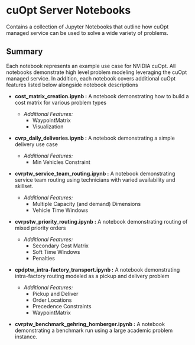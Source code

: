 # cuOpt Server Notebooks

Contains a collection of Jupyter Notebooks that outline how cuOpt managed service can be used to solve a wide variety of problems.

## Summary
Each notebook represents an example use case for NVIDIA cuOpt. All notebooks demonstrate high level problem modeling leveraging the cuOpt managed service.  In addition, each notebook covers additional cuOpt features listed below alongside notebook descriptions

- **cost_matrix_creation.ipynb :** A notebook demonstrating how to build a cost matrix for various problem types
    - *Additional Features:* 
        - WaypointMatrix
        - Visualization

- **cvrp_daily_deliveries.ipynb :** A notebook demonstrating a simple delivery use case
    - *Additional Features:*
        - Min Vehicles Constraint

- **cvrptw_service_team_routing.ipynb :** A notebook demonstrating service team routing using technicians with varied availability and skillset.
    - *Additional Features:*
        - Multiple Capacity (and demand) Dimensions
        - Vehicle Time Windows

- **cvrpstw_priority_routing.ipynb :** A notebook demonstrating routing of mixed priority orders
    - *Additional Features:*
        - Secondary Cost Matrix
        - Soft Time Windows
        - Penalties

- **cpdptw_intra-factory_transport.ipynb :** A notebook demonstrating intra-factory routing modeled as a pickup and delivery problem
    - *Additional Features:* 
        - Pickup and Deliver
        - Order Locations
        - Precedence Constraints
        - WaypointMatrix

- **cvrptw_benchmark_gehring_homberger.ipynb :** A notebook demonstrating a benchmark run using a large academic problem instance.

